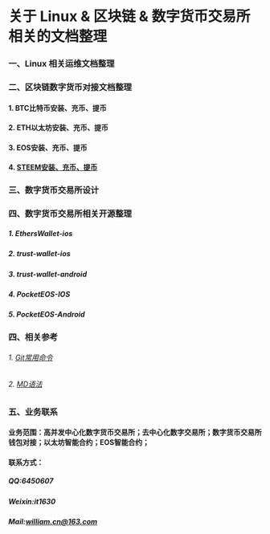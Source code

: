 # 关于 Linux & 区块链 & 数字货币交易所相关的文档整理

### 一、Linux 相关运维文档整理


### 二、区块链数字货币对接文档整理
#### 1. BTC比特币安装、充币、提币
#### 2. ETH以太坊安装、充币、提币
#### 3. EOS安装、充币、提币
#### 4. [STEEM安装、充币、提币](doc/STEEM.md)


### 三、数字货币交易所设计





### 四、数字货币交易所相关开源整理
##### 1. EthersWallet-ios
##### 2. trust-wallet-ios
##### 3. trust-wallet-android
##### 4. PocketEOS-IOS
##### 5. PocketEOS-Android


### 四、相关参考 
###### 1. [Git常用命令](http://www.cnblogs.com/chenwolong/p/GIT.html)
###### 2. [MD语法](https://www.cnblogs.com/liugang-vip/p/6337580.html)


### 五、业务联系
#### 业务范围：高并发中心化数字货币交易所；去中心化数字交易所；数字货币交易所钱包对接；以太坊智能合约；EOS智能合约；
#### 联系方式：
##### QQ:6450607 
##### Weixin:it1630 
##### Mail:william.cn@163.com
